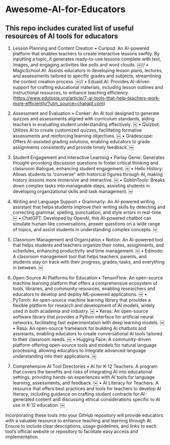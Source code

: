 # Awesome-AI-for-Educators
## This repo includes curated list of useful resources of AI tools for educators
1. Lesson Planning and Content Creation
	•	Curipod: An AI-powered platform that enables teachers to create interactive lessons swiftly. By inputting a topic, it generates ready-to-use lessons complete with text, images, and engaging activities like polls and word clouds.  ￼//
	•	MagicSchool.AI: Assists educators in developing lesson plans, lectures, and assessments tailored to specific grades and subjects, streamlining the content creation process.  ￼//
	•	Eduaid.AI: Provides AI-driven support for crafting educational materials, including lesson outlines and instructional resources, to enhance teaching efficiency.
		(https://www.edutopia.org/article/7-ai-tools-that-help-teachers-work-more-efficiently/?utm_source=chatgpt.com)
3. Assessment and Evaluation
	•	Conker: An AI tool designed to generate quizzes and assessments aligned with curriculum standards, aiding teachers in evaluating student understanding effectively.  ￼
	•	Quizbot: Utilizes AI to create customized quizzes, facilitating formative assessments and reinforcing learning objectives.  ￼
	•	Gradescope: Offers AI-assisted grading solutions, enabling educators to grade assignments consistently and provide timely feedback.  ￼

4. Student Engagement and Interactive Learning
	•	Parlay Genie: Generates thought-provoking discussion questions to foster critical thinking and classroom dialogue, enhancing student engagement.  ￼
	•	Hello History: Allows students to “converse” with historical figures through AI, making history lessons more immersive and interactive.  ￼
	•	GoblinTools: Breaks down complex tasks into manageable steps, assisting students in developing organizational skills and task management.  ￼

5. Writing and Language Support
	•	Grammarly: An AI-powered writing assistant that helps students improve their writing skills by detecting and correcting grammar, spelling, punctuation, and style errors in real-time.  ￼
	•	ChatGPT: Developed by OpenAI, this AI-powered chatbot can simulate human-like conversations, answer questions on a wide range of topics, and assist students in understanding complex concepts.  ￼

6. Classroom Management and Organization
	•	Notion: An AI-powered tool that helps students and teachers organize their notes, assignments, and schedules, enhancing productivity and time management.  ￼
	•	Edmodo: A classroom management tool that helps teachers, parents, and students stay on track with their progress, grades, tasks, and everything in between.  ￼

7. Open-Source AI Platforms for Education
	•	TensorFlow: An open-source machine learning platform that offers a comprehensive ecosystem of tools, libraries, and community resources, enabling researchers and educators to develop and deploy ML-powered applications.  ￼
	•	PyTorch: An open-source machine learning library that provides a flexible platform for research and development of AI models, widely used in both academia and industry.  ￼
	•	Keras: An open-source software library that provides a Python interface for artificial neural networks, facilitating fast experimentation with deep learning models.  ￼
	•	Rasa: An open-source framework for building AI chatbots and assistants, enabling educators to create conversational AI tools tailored to their classroom needs.  ￼
	•	Hugging Face: A community-driven platform offering open-source tools and models for natural language processing, allowing educators to integrate advanced language understanding into their applications.  ￼

8. Comprehensive AI Tool Directories
	•	AI for K-12 Teachers: A program that covers the benefits and risks of integrating AI into educational settings, providing hands-on experiences with AI tools for language learning, assessments, and feedback.  ￼
	•	AI Literacy for Teachers: A resource that offers best practices and tools for teachers to develop AI literacy, including guidance on crafting student contracts for AI-generated content and discussing ethical considerations specific to AI use in K-12 education.  ￼

Incorporating these tools into your GitHub repository will provide educators with a valuable resource to enhance teaching and learning through AI. Ensure to include clear descriptions, usage guidelines, and links to each tool’s official website or repository to facilitate easy access and implementation.

